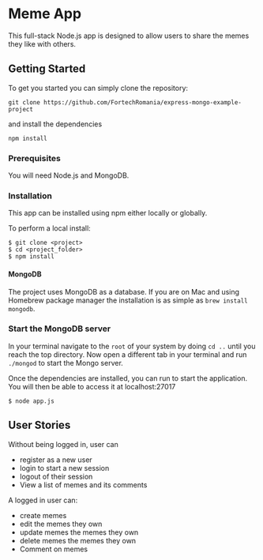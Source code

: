 # Meme App

This full-stack Node.js app is designed to allow users to share the memes they like with others.
## Getting Started
To get you started you can simply clone the repository:

```
git clone https://github.com/FortechRomania/express-mongo-example-project
```
and install the dependencies
```
npm install
```
### Prerequisites

You will need Node.js and MongoDB.

### Installation
This app can be installed using npm either locally or globally.

To perform a local install:
```
$ git clone <project>
$ cd <project_folder>
$ npm install
```

#### MongoDB
The project uses MongoDB as a database. If you are on Mac and using Homebrew package manager the installation is as simple as `brew install mongodb`.

### Start the MongoDB server
In your terminal navigate to the `root` of your system by doing `cd ..` until you reach the top directory. Now open a different tab in your terminal and run `./mongod` to start the Mongo server.

Once the dependencies are installed, you can run to start the application. You will then be able to access it at localhost:27017
```
$ node app.js
```

## User Stories

Without being logged in, user can
 * register as a new user
 * login to start a new session
 * logout of their session
 * View a list of memes and its comments

A logged in user can:
 * create memes
 * edit the memes they own
 * update memes the memes they own
 * delete memes the memes they own
 * Comment on memes
